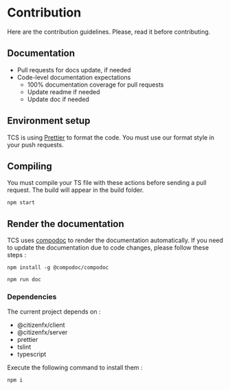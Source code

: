 # Contribution

Here are the contribution guidelines. Please, read it before contributing.

## Documentation

- Pull requests for docs update, if needed
- Code-level documentation expectations
  - 100% documentation coverage for pull requests
  - Update readme if needed
  - Update doc if needed

## Environment setup

TCS is using [Prettier](https://prettier.io/) to format the code. You must use our format style in your push requests.

## Compiling

You must compile your TS file with these actions before sending a pull request. The build will appear in the build folder.

```
npm start
```

## Render the documentation

TCS uses [compodoc](https://compodoc.app/) to render the documentation automatically. If you need to update the documentation due to code changes, please follow these steps :

```
npm install -g @compodoc/compodoc

npm run doc
```

### Dependencies

The current project depends on :

- @citizenfx/client
- @citizenfx/server
- prettier
- tslint
- typescript

Execute the following command to install them :

```
npm i
```
